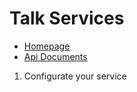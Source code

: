 # Talk Services

- [Homepage](https://talk.ai)
- [Api Documents](https://talk.ai/doc)

1. Configurate your service
